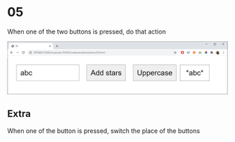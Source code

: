 # 05

When one of the two buttons is pressed, do that action

![](img/05.png)

## Extra

When one of the button is pressed, switch the place of the buttons